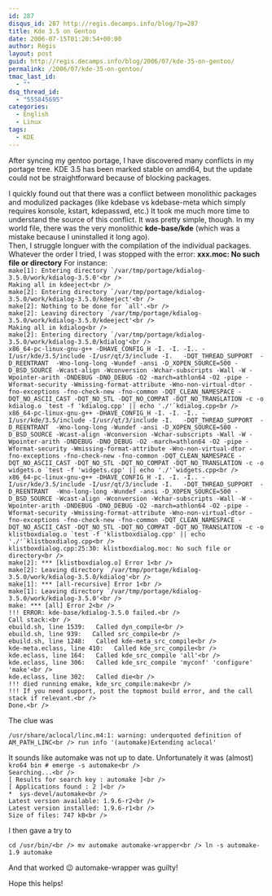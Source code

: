 ```yaml
---
id: 287
disqus_id: 287 http://regis.decamps.info/blog/?p=287
title: Kde 3.5 on Gentoo
date: 2006-07-15T01:20:54+00:00
author: Régis
layout: post
guid: http://regis.decamps.info/blog/2006/07/kde-35-on-gentoo/
permalink: /2006/07/kde-35-on-gentoo/
tmac_last_id:
  - ""
dsq_thread_id:
  - "555845695"
categories:
  - English
  - Linux
tags:
  - KDE
---
```

After syncing my gentoo portage, I have discovered many conflicts in my portage tree. KDE 3.5 has been marked stable on amd64, but the update could not be straightforward because of blocking packages.

<p align="left">
  I quickly found out that there was a conflict between monolithic packages and modulized packages (like kdebase vs kdebase-meta which simply requires konsole, kstart, kdepasswd, etc.) It took me much more time to understand the source of this conflict. It was pretty simple, though. In my world file, there was the very monolithic <strong>kde-base/kde</strong> (which was a mistake because I uninstalled it long ago).<br /> Then, I struggle longuer with the compilation of the individual packages. Whatever the order I tried, I was stopped with the error: <strong>xxx.moc: No such file or directory</strong> For instance:<br /> <code>make[1]: Entering directory `/var/tmp/portage/kdialog-3.5.0/work/kdialog-3.5.0'&lt;br />
Making all in kdeeject&lt;br />
make[2]: Entering directory `/var/tmp/portage/kdialog-3.5.0/work/kdialog-3.5.0/kdeeject'&lt;br />
make[2]: Nothing to be done for `all'.&lt;br />
make[2]: Leaving directory `/var/tmp/portage/kdialog-3.5.0/work/kdialog-3.5.0/kdeeject'&lt;br />
Making all in kdialog&lt;br />
make[2]: Entering directory `/var/tmp/portage/kdialog-3.5.0/work/kdialog-3.5.0/kdialog'&lt;br />
x86_64-pc-linux-gnu-g++ -DHAVE_CONFIG_H -I. -I. -I.. -I/usr/kde/3.5/include -I/usr/qt/3/include -I.   -DQT_THREAD_SUPPORT  -D_REENTRANT  -Wno-long-long -Wundef -ansi -D_XOPEN_SOURCE=500 -D_BSD_SOURCE -Wcast-align -Wconversion -Wchar-subscripts -Wall -W -Wpointer-arith -DNDEBUG -DNO_DEBUG -O2 -march=athlon64 -O2 -pipe -Wformat-security -Wmissing-format-attribute -Wno-non-virtual-dtor -fno-exceptions -fno-check-new -fno-common -DQT_CLEAN_NAMESPACE -DQT_NO_ASCII_CAST -DQT_NO_STL -DQT_NO_COMPAT -DQT_NO_TRANSLATION -c -o kdialog.o `test -f 'kdialog.cpp' || echo './'`kdialog.cpp&lt;br />
x86_64-pc-linux-gnu-g++ -DHAVE_CONFIG_H -I. -I. -I.. -I/usr/kde/3.5/include -I/usr/qt/3/include -I.   -DQT_THREAD_SUPPORT  -D_REENTRANT  -Wno-long-long -Wundef -ansi -D_XOPEN_SOURCE=500 -D_BSD_SOURCE -Wcast-align -Wconversion -Wchar-subscripts -Wall -W -Wpointer-arith -DNDEBUG -DNO_DEBUG -O2 -march=athlon64 -O2 -pipe -Wformat-security -Wmissing-format-attribute -Wno-non-virtual-dtor -fno-exceptions -fno-check-new -fno-common -DQT_CLEAN_NAMESPACE -DQT_NO_ASCII_CAST -DQT_NO_STL -DQT_NO_COMPAT -DQT_NO_TRANSLATION -c -o widgets.o `test -f 'widgets.cpp' || echo './'`widgets.cpp&lt;br />
x86_64-pc-linux-gnu-g++ -DHAVE_CONFIG_H -I. -I. -I.. -I/usr/kde/3.5/include -I/usr/qt/3/include -I.   -DQT_THREAD_SUPPORT  -D_REENTRANT  -Wno-long-long -Wundef -ansi -D_XOPEN_SOURCE=500 -D_BSD_SOURCE -Wcast-align -Wconversion -Wchar-subscripts -Wall -W -Wpointer-arith -DNDEBUG -DNO_DEBUG -O2 -march=athlon64 -O2 -pipe -Wformat-security -Wmissing-format-attribute -Wno-non-virtual-dtor -fno-exceptions -fno-check-new -fno-common -DQT_CLEAN_NAMESPACE -DQT_NO_ASCII_CAST -DQT_NO_STL -DQT_NO_COMPAT -DQT_NO_TRANSLATION -c -o klistboxdialog.o `test -f 'klistboxdialog.cpp' || echo './'`klistboxdialog.cpp&lt;br />
klistboxdialog.cpp:25:30: klistboxdialog.moc: No such file or directory&lt;br />
make[2]: *** [klistboxdialog.o] Error 1&lt;br />
make[2]: Leaving directory `/var/tmp/portage/kdialog-3.5.0/work/kdialog-3.5.0/kdialog'&lt;br />
make[1]: *** [all-recursive] Error 1&lt;br />
make[1]: Leaving directory `/var/tmp/portage/kdialog-3.5.0/work/kdialog-3.5.0'&lt;br />
make: *** [all] Error 2&lt;br />
!!! ERROR: kde-base/kdialog-3.5.0 failed.&lt;br />
Call stack:&lt;br />
ebuild.sh, line 1539:   Called dyn_compile&lt;br />
ebuild.sh, line 939:   Called src_compile&lt;br />
ebuild.sh, line 1248:   Called kde-meta_src_compile&lt;br />
kde-meta.eclass, line 410:   Called kde_src_compile&lt;br />
kde.eclass, line 164:   Called kde_src_compile 'all'&lt;br />
kde.eclass, line 306:   Called kde_src_compile 'myconf' 'configure' 'make'&lt;br />
kde.eclass, line 302:   Called die&lt;br />
!!! died running emake, kde_src_compile:make&lt;br />
!!! If you need support, post the topmost build error, and the call stack if relevant.&lt;br />
Done.&lt;br />
</code>
</p>

The clue was

`/usr/share/aclocal/linc.m4:1: warning: underquoted definition of AM_PATH_LINC<br />
run info '(automake)Extending aclocal'`

<p align="left">
  It sounds like automake was not up to date. Unfortunately it was (almost)<br /> <code>kro64 bin # emerge -s automake&lt;br />
Searching...&lt;br />
[ Results for search key : automake ]&lt;br />
[ Applications found : 2 ]&lt;br />
*  sys-devel/automake&lt;br />
Latest version available: 1.9.6-r2&lt;br />
Latest version installed: 1.9.6-r1&lt;br />
Size of files: 747 kB&lt;br />
</code>
</p>

<p align="left">
  I then gave a try to
</p>

`cd /usr/bin/<br />
mv automake automake-wrapper<br />
ln -s automake-1.9 automake`

<p align="left">
  And that worked 😉 automake-wrapper was guilty!
</p>

<p align="left">
  Hope this helps!
</p>
